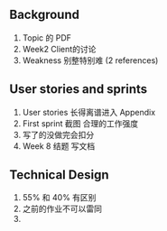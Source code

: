 ## Background
1. Topic 的 PDF
2. Week2 Client的讨论
3. Weakness 别整特别难 (2 references)
## User stories and sprints
1. User stories 长得离谱进入 Appendix
2. First sprint 截图 合理的工作强度
3. 写了的没做完会扣分
4. Week 8 结题 写文档
## Technical Design
1. 55% 和 40% 有区别
2. 之前的作业不可以雷同
3. 